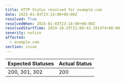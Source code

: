 ```yaml
---
title: HTTP Status resolved for example.com
date: 2025-01-03T23:14:00+00:00Z
resolved: True
resolvedWhen: 2025-01-03T23:14:00+00:00Z
resolvedStartTime: 2024-10-25T21:09:43.191474+00:00
severity: notice
affected:
  - example.com
section: issue
---
```


| Expected Statuses | Actual Status  |
|-------------------|----------------|
| 200, 301, 302 | 200 |
